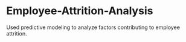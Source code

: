 # Employee-Attrition-Analysis
Used predictive modeling to analyze factors contributing to employee attrition.
